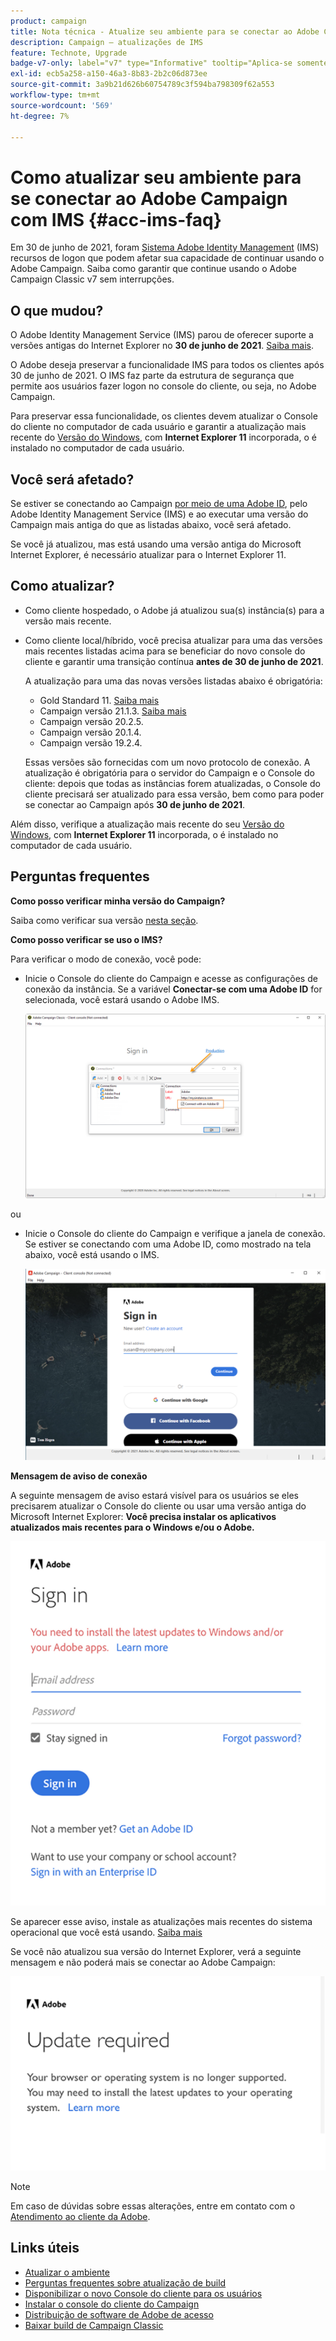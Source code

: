 ```yaml
---
product: campaign
title: Nota técnica - Atualize seu ambiente para se conectar ao Adobe Campaign com IMS
description: Campaign — atualizações de IMS
feature: Technote, Upgrade
badge-v7-only: label="v7" type="Informative" tooltip="Aplica-se somente ao Campaign Classic v7"
exl-id: ecb5a258-a150-46a3-8b83-2b2c06d873ee
source-git-commit: 3a9b21d626b60754789c3f594ba798309f62a553
workflow-type: tm+mt
source-wordcount: '569'
ht-degree: 7%

---
```


# Como atualizar seu ambiente para se conectar ao Adobe Campaign com IMS {#acc-ims-faq}



Em 30 de junho de 2021, foram [Sistema Adobe Identity Management](https://helpx.adobe.com/br/enterprise/using/identity.html) (IMS) recursos de logon que podem afetar sua capacidade de continuar usando o Adobe Campaign. Saiba como garantir que continue usando o Adobe Campaign Classic v7 sem interrupções.

## O que mudou?

O Adobe Identity Management Service (IMS) parou de oferecer suporte a versões antigas do Internet Explorer no **30 de junho de 2021**. [Saiba mais](https://helpx.adobe.com/x-productkb/global/update-operating-system-and-browser.html).

O Adobe deseja preservar a funcionalidade IMS para todos os clientes após 30 de junho de 2021. O IMS faz parte da estrutura de segurança que permite aos usuários fazer logon no console do cliente, ou seja, no Adobe Campaign.

Para preservar essa funcionalidade, os clientes devem atualizar o Console do cliente no computador de cada usuário e garantir a atualização mais recente do [Versão do Windows](../../rn/using/compatibility-matrix.md#ClientConsoleoperatingsystems), com **Internet Explorer 11** incorporada, o é instalado no computador de cada usuário.

## Você será afetado?

Se estiver se conectando ao Campaign [por meio de uma Adobe ID](../../integrations/using/about-adobe-id.md), pelo Adobe Identity Management Service (IMS) e ao executar uma versão do Campaign mais antiga do que as listadas abaixo, você será afetado.

Se você já atualizou, mas está usando uma versão antiga do Microsoft Internet Explorer, é necessário atualizar para o Internet Explorer 11.

## Como atualizar?

* Como cliente hospedado, o Adobe já atualizou sua(s) instância(s) para a versão mais recente.

* Como cliente local/híbrido, você precisa atualizar para uma das versões mais recentes listadas acima para se beneficiar do novo console do cliente e garantir uma transição contínua **antes de 30 de junho de 2021**.

  A atualização para uma das novas versões listadas abaixo é obrigatória:

   * Gold Standard 11. [Saiba mais](../../rn/using/gold-standard.md)
   * Campaign versão 21.1.3. [Saiba mais](../../rn/using/latest-release.md)
   * Campaign versão 20.2.5.
   * Campaign versão 20.1.4.
   * Campaign versão 19.2.4.

  Essas versões são fornecidas com um novo protocolo de conexão. A atualização é obrigatória para o servidor do Campaign e o Console do cliente: depois que todas as instâncias forem atualizadas, o Console do cliente precisará ser atualizado para essa versão, bem como para poder se conectar ao Campaign após **30 de junho de 2021**.

Além disso, verifique a atualização mais recente do seu [Versão do Windows](../../rn/using/compatibility-matrix.md#ClientConsoleoperatingsystems), com **Internet Explorer 11** incorporada, o é instalado no computador de cada usuário.

## Perguntas frequentes

**Como posso verificar minha versão do Campaign?**

Saiba como verificar sua versão [nesta seção](../../platform/using/launching-adobe-campaign.md#getting-your-campaign-version).


**Como posso verificar se uso o IMS?**

Para verificar o modo de conexão, você pode:

* Inicie o Console do cliente do Campaign e acesse as configurações de conexão da instância. Se a variável **Conectar-se com uma Adobe ID** for selecionada, você estará usando o Adobe IMS.

  ![](../../integrations/using/assets/ims_1.png)

ou

* Inicie o Console do cliente do Campaign e verifique a janela de conexão. Se estiver se conectando com uma Adobe ID, como mostrado na tela abaixo, você está usando o IMS.

  ![](../../integrations/using/assets/adobeID.png)

**Mensagem de aviso de conexão**

A seguinte mensagem de aviso estará visível para os usuários se eles precisarem atualizar o Console do cliente ou usar uma versão antiga do Microsoft Internet Explorer: **Você precisa instalar os aplicativos atualizados mais recentes para o Windows e/ou o Adobe.**

![](../../integrations/using/assets/do-not-localize/errorMsg.png)

Se aparecer esse aviso, instale as atualizações mais recentes do sistema operacional que você está usando. [Saiba mais](https://helpx.adobe.com/x-productkb/global/update-operating-system-and-browser.html)

Se você não atualizou sua versão do Internet Explorer, verá a seguinte mensagem e não poderá mais se conectar ao Adobe Campaign:

![](../../integrations/using/assets/do-not-localize/errorUpdateReq.png)

>[!NOTE]
>
>Em caso de dúvidas sobre essas alterações, entre em contato com o [Atendimento ao cliente da Adobe](https://helpx.adobe.com/br/enterprise/using/support-for-experience-cloud.html).
>

## Links úteis

* [Atualizar o ambiente](../../production/using/build-upgrade.md)
* [Perguntas frequentes sobre atualização de build](../../platform/using/faq-build-upgrade.md)
* [Disponibilizar o novo Console do cliente para os usuários](../../installation/using/client-console-availability-for-windows.md)
* [Instalar o console do cliente do Campaign](../../installation/using/installing-the-client-console.md)
* [Distribuição de software de Adobe de acesso](https://experienceleague.adobe.com/docs/experience-cloud/software-distribution/home.html?lang=pt-BR)
* [Baixar build de Campaign Classic](https://experience.adobe.com/#/downloads/content/software-distribution/br/campaign.html)
